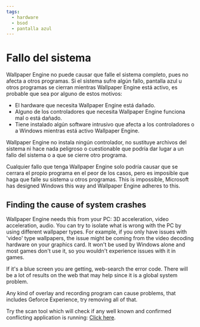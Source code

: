 ```yaml
---
tags:
  - hardware
  - bsod
  - pantalla azul
---
```


# Fallo del sistema
Wallpaper Engine no puede causar que falle el sistema completo, pues no afecta a otros programas. Si el sistema sufre algún fallo, pantalla azul u otros programas se cierran mientras Wallpaper Engine está activo, es probable que sea por alguno de estos motivos:

* El hardware que necesita Wallpaper Engine está dañado.
* Alguno de los controladores que necesita Wallpaper Engine funciona mal o está dañado.
* Tiene instalado algún software intrusivo que afecta a los controladores o a Windows mientras está activo Wallpaper Engine.

Wallpaper Engine no instala ningún controlador, no sustituye archivos del sistema ni hace nada peligroso o cuestionable que podría dar lugar a un fallo del sistema o a que se cierre otro programa.

Cualquier fallo que tenga Wallpaper Engine solo podría causar que se cerrara el propio programa en el peor de los casos, pero es imposible que haga que falle su sistema u otros programas. This is impossible, Microsoft has designed Windows this way and Wallpaper Engine adheres to this.

## Finding the cause of system crashes
Wallpaper Engine needs this from your PC: 3D acceleration, video acceleration, audio. You can try to isolate what is wrong with the PC by using different wallpaper types. For example, if you only have issues with 'video' type wallpapers, the issue might be coming from the video decoding hardware on your graphics card. It won't be used by Windows alone and most games don't use it, so you wouldn't experience issues with it in games.

If it's a blue screen you are getting, web-search the error code. There will be a lot of results on the web that may help since it is a global system problem.

Any kind of overlay and recording program can cause problems, that includes Geforce Experience, try removing all of that.

Try the scan tool which will check if any well known and confirmed conflicting application is running: [Click here](/debug/scantool.html).